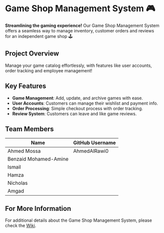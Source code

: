 # Game Shop Management System 🎮

**Streamlining the gaming experience!** Our Game Shop Management System offers a seamless way to manage inventory, customer orders and reviews for an independent game shop 🕹️

## Project Overview

Manage your game catalog effortlessly, with features like user accounts, order tracking and employee management!

## Key Features

- **Game Management**: Add, update, and archive games with ease.
- **User Accounts**: Customers can manage their wishlist and payment info.
- **Order Processing**: Simple checkout process with order tracking.
- **Review System**: Customers can leave and like game reviews.

## Team Members

| Name               | GitHub Username    |
|--------------------|--------------------|
| Ahmed Mossa        | AhmedAlRawi0       |
| Benzaid Mohamed-Amine |           |
| Ismail    |    |
| Hamza   |      |
| Nicholas                 |         |
| Amgad               |    |

## For More Information

For additional details about the Game Shop Management System, please check the [Wiki](https://github.com/McGill-ECSE321-Fall2024/project-group-9/wiki).
